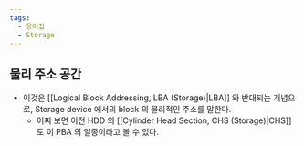 ```yaml
---
tags:
  - 용어집
  - Storage
---
```

## 물리 주소 공간

- 이것은 [[Logical Block Addressing, LBA (Storage)|LBA]] 와 반대되는 개념으로, Storage device 에서의 block 의 물리적인 주소를 말한다.
	- 어찌 보면 이전 HDD 의 [[Cylinder Head Section, CHS (Storage)|CHS]] 도 이 PBA 의 일종이라고 볼 수 있다.